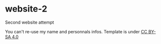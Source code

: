 # website-2
Second website attempt 

You can't re-use my name and personnals infos. Template is under [CC BY-SA 4.0](https://creativecommons.org/licenses/by-sa/4.0/)
